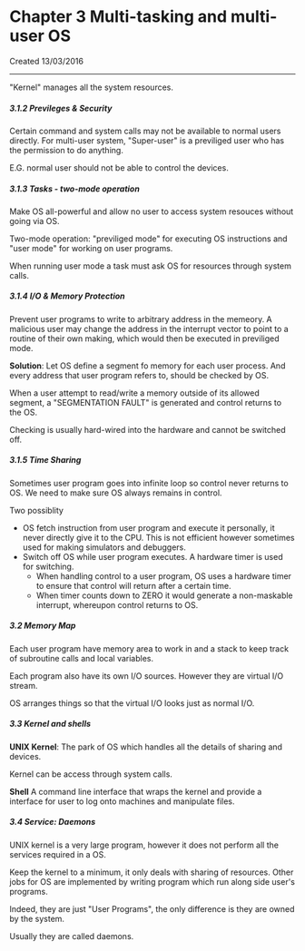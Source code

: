 # Chapter 3 Multi-tasking and multi-user OS

Created 13/03/2016

---

"Kernel" manages all the system resources.

##### 3.1.2 Previleges & Security

Certain command and system calls may not be available to normal users directly. For multi-user system, "Super-user" is a previliged user who has the permission to do anything.

E.G. normal user should not be able to control the devices.


##### 3.1.3 Tasks - two-mode operation

Make OS all-powerful and allow no user to access system resouces without going via OS.

Two-mode operation: "previliged mode" for executing OS instructions and "user mode" for working on user programs.

When running user mode a task must ask OS for resources through system calls.

##### 3.1.4 I/O & Memory Protection

Prevent user programs to write to arbitrary address in the memeory. A malicious user may change the address in the interrupt vector to point to a routine of their own making, which would then be executed in previliged mode.

<b>Solution</b>: Let OS define a segment fo memory for each user process. And every address that user program refers to, should be checked by OS. 

When a user attempt to read/write a memory outside of its allowed segment, a "SEGMENTATION FAULT" is generated and control returns to the OS.

Checking is usually hard-wired into the hardware and cannot be switched off.

##### 3.1.5 Time Sharing

Sometimes user program goes into infinite loop so control never returns to OS. We need to make sure OS always remains in control.

Two possiblity

- OS fetch instruction from user program and execute it personally, it never directly give it to the CPU. This is not efficient however sometimes used for making simulators and debuggers.
- Switch off OS while user program executes. A hardware timer is used for switching. 
	- When handling control to a user program, OS uses a hardware timer to ensure that control will return after a certain time.
	- When timer counts down to ZERO it would generate a non-maskable interrupt, whereupon control returns to OS.
	
##### 3.2 Memory Map

Each user program have memory area to work in and a stack to keep track of subroutine calls and local variables.

Each program also have its own I/O sources. However they are virtual I/O stream.

OS arranges things so that the virtual I/O looks just as normal I/O.

##### 3.3 Kernel and shells

<b>UNIX Kernel</b>: The park of OS which handles all the details of sharing and devices.

Kernel can be access through system calls.


<b>Shell</b> A command line interface that wraps the kernel and provide a interface for user to log onto machines and manipulate files.

##### 3.4 Service: Daemons

UNIX kernel is a very large program, however it does not perform all the services required in a OS.

Keep the kernel to a minimum, it only deals with sharing of resources. Other jobs for OS are implemented by writing program which run along side user's programs.

Indeed, they are just "User Programs", the only difference is they are owned by the system.

Usually they are called daemons.


















































